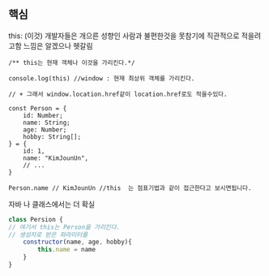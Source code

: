 ## 핵심
this: (이것) 개발자들은 개으른 성향인 사람과 불편한것을 못참기에 직관적으로  적을려고함
느낌은 알겠으나 헷갈림
```tsx
/** this는 현재 객체나 이것을 가리킨다.*/

console.log(this) //window : 현재 최상위 객체를 가리킨다.

// + 그래서 window.location.href같이 location.href로도 적을수있다.

```

```tsx
const Person = {
	id: Number;
	name: String;
	age: Number;
	hobby: String[];
} = {
	id: 1,
	name: "KimJounUn",
	// ...
}

Person.name // KimJounUn //this  는 점표기법과 같이 접근한다고 보시면됩니다.
```
자바 나 클래스에서는 더 확실
```js
class Persion {
// 여기서 this는 Person을 가리킨다.
// 생성자로 받은 파라미터를 
	constructor(name, age, hobby){
		this.name = name
	}
}
```